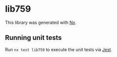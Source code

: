 # lib759

This library was generated with [Nx](https://nx.dev).

## Running unit tests

Run `nx test lib759` to execute the unit tests via [Jest](https://jestjs.io).
